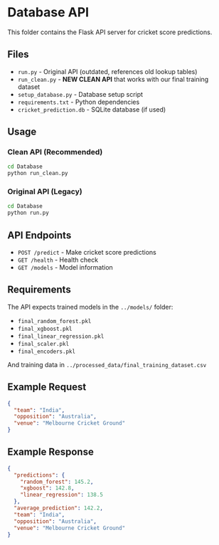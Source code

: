 # Database API

This folder contains the Flask API server for cricket score predictions.

## Files

- `run.py` - Original API (outdated, references old lookup tables)
- `run_clean.py` - **NEW CLEAN API** that works with our final training dataset
- `setup_database.py` - Database setup script
- `requirements.txt` - Python dependencies
- `cricket_prediction.db` - SQLite database (if used)

## Usage

### Clean API (Recommended)
```bash
cd Database
python run_clean.py
```

### Original API (Legacy)
```bash
cd Database
python run.py
```

## API Endpoints

- `POST /predict` - Make cricket score predictions
- `GET /health` - Health check
- `GET /models` - Model information

## Requirements

The API expects trained models in the `../models/` folder:
- `final_random_forest.pkl`
- `final_xgboost.pkl`
- `final_linear_regression.pkl`
- `final_scaler.pkl`
- `final_encoders.pkl`

And training data in `../processed_data/final_training_dataset.csv`

## Example Request

```json
{
  "team": "India",
  "opposition": "Australia",
  "venue": "Melbourne Cricket Ground"
}
```

## Example Response

```json
{
  "predictions": {
    "random_forest": 145.2,
    "xgboost": 142.8,
    "linear_regression": 138.5
  },
  "average_prediction": 142.2,
  "team": "India",
  "opposition": "Australia",
  "venue": "Melbourne Cricket Ground"
}
```